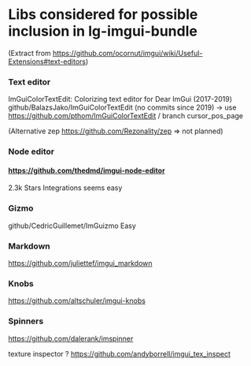 # Libs considered for possible inclusion in lg-imgui-bundle

(Extract from https://github.com/ocornut/imgui/wiki/Useful-Extensions#text-editors)

### Text editor

ImGuiColorTextEdit: Colorizing text editor for Dear ImGui (2017-2019)
github/BalazsJako/ImGuiColorTextEdit (no commits since 2019)
-> use https://github.com/pthom/ImGuiColorTextEdit / branch cursor_pos_page

(Alternative zep https://github.com/Rezonality/zep => not planned)

### Node editor

#### https://github.com/thedmd/imgui-node-editor
2.3k Stars
Integrations seems easy

### Gizmo
github/CedricGuillemet/ImGuizmo
Easy

### Markdown
https://github.com/juliettef/imgui_markdown

### Knobs
https://github.com/altschuler/imgui-knobs

### Spinners
https://github.com/dalerank/imspinner


texture inspector ?
https://github.com/andyborrell/imgui_tex_inspect 

